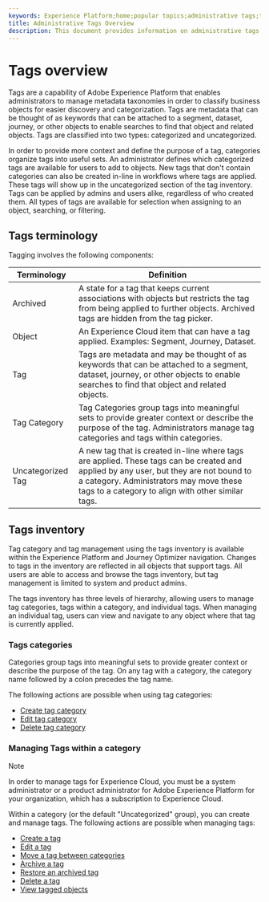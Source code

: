 ```yaml
---
keywords: Experience Platform;home;popular topics;administrative tags;tags;
title: Administrative Tags Overview
description: This document provides information on administrative tags in Adobe Experience Platform
---
```

# Tags overview

Tags are a capability of Adobe Experience Platform that enables administrators to manage metadata taxonomies in order to classify business objects for easier discovery and categorization. Tags are metadata that can be thought of as keywords that can be attached to a segment, dataset, journey, or other objects to enable searches to find that object and related objects. Tags are classified into two types: categorized and uncategorized.

In order to provide more context and define the purpose of a tag, categories organize tags into useful sets. An administrator defines which categorized tags are available for users to add to objects. New tags that don't contain categories can also be created in-line in workflows where tags are applied. These tags will show up in the uncategorized section of the tag inventory. Tags can be applied by admins and users alike, regardless of who created them. All types of tags are available for selection when assigning to an object, searching, or filtering.

## Tags terminology

Tagging involves the following components:

| Terminology | Definition |
| --- | --- |
| Archived | A state for a tag that keeps current associations with objects but restricts the tag from being applied to further objects.  Archived tags are hidden from the tag picker. |
| Object | An Experience Cloud item that can have a tag applied.  Examples: Segment, Journey, Dataset. |
| Tag | Tags are metadata and may be thought of as keywords that can be attached to a segment, dataset, journey, or other objects to enable searches to find that object and related objects. |
| Tag Category | Tag Categories group tags into meaningful sets to provide greater context or describe the purpose of the tag.  Administrators manage tag categories and tags within categories. | 
| Uncategorized Tag | A new tag that is created in-line where tags are applied. These tags can be created and applied by any user, but they are not bound to a category.  Administrators may move these tags to a category to align with other similar tags. |

## Tags inventory

Tag category and tag management using the tags inventory is available within the Experience Platform and Journey Optimizer navigation. Changes to tags in the inventory are reflected in all objects that support tags. All users are able to access and browse the tags inventory, but tag management is limited to system and product admins.

The tags inventory has three levels of hierarchy, allowing users to manage tag categories, tags within a category, and individual tags. When managing an individual tag, users can view and navigate to any object where that tag is currently applied.

### Tags categories

Categories group tags into meaningful sets to provide greater context or describe the purpose of the tag. On any tag with a category, the category name followed by a colon precedes the tag name.

The following actions are possible when using tag categories:

* [Create tag category](./ui/tags-categories.md#create-tag-category)
* [Edit tag category](./ui/tags-categories.md#edit-tag-category-edit-tag-category)
* [Delete tag category](./ui/tags-categories.md#delete-tag-category-delete-tag-category)

### Managing Tags within a category

>[!NOTE]
>
>In order to manage tags for Experience Cloud, you must be a system administrator or a product administrator for Adobe Experience Platform for your organization, which has a subscription to Experience Cloud.

Within a category (or the default "Uncategorized" group), you can create and manage tags. The following actions are possible when managing tags:

* [Create a tag](./ui/managing-tags.md#create-a-tag-create-tag)
* [Edit a tag](./ui/managing-tags.md#edit-a-tag-edit-tag)
* [Move a tag between categories](./ui/managing-tags.md#move-a-tag-between-categories-move-tag)
* [Archive a tag](./ui/managing-tags.md#archive-a-tag-archive-tag)
* [Restore an archived tag](./ui/managing-tags.md#restore-an-archived-tag-restore-archived-tag)
* [Delete a tag](./ui/managing-tags.md#delete-a-tag-delete-tag)
* [View tagged objects](./ui/managing-tags.md#viewing-tagged-objects-view-tagged)
